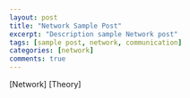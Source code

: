 ```yaml
---
layout: post
title: "Network Sample Post"
excerpt: "Description sample Network post"
tags: [sample post, network, communication]
categories: [network]
comments: true
---
```


[Network]
[Theory]

